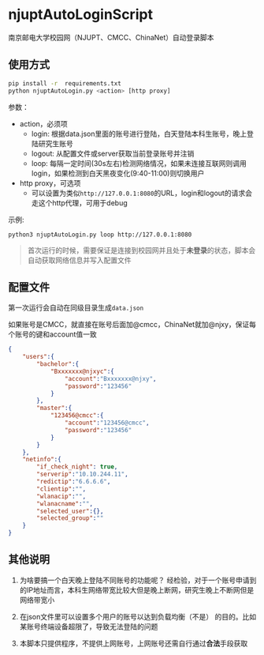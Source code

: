 # njuptAutoLoginScript

南京邮电大学校园网（NJUPT、CMCC、ChinaNet）自动登录脚本

## 使用方式

```bash
pip install -r  requirements.txt
python njuptAutoLogin.py <action> [http proxy]
```

参数：
- action，必须项
  - login: 根据data.json里面的账号进行登陆，白天登陆本科生账号，晚上登陆研究生账号
  - logout: 从配置文件或server获取当前登录账号并注销
  - loop: 每隔一定时间(30s左右)检测网络情况，如果未连接互联网则调用login，如果检测到白天黑夜变化(9:40-11:00)则切换用户
- http proxy，可选项
  - 可以设置为类似`http://127.0.0.1:8080`的URL，login和logout的请求会走这个http代理，可用于debug

示例: 
```
python3 njuptAutoLogin.py loop http://127.0.0.1:8080
```

  > 首次运行的时候，需要保证是连接到校园网并且处于**未登录**的状态，脚本会自动获取网络信息并写入配置文件

## 配置文件

第一次运行会自动在同级目录生成`data.json`

如果账号是CMCC，就直接在账号后面加@cmcc，ChinaNet就加@njxy，保证每个账号的键和account值一致

```json
{
    "users":{
        "bachelor":{
            "Bxxxxxxx@njxyc":{
                "account":"Bxxxxxxx@njxy",
                "password":"123456"
            }
        },
        "master":{
            "123456@cmcc":{
                "account":"123456@cmcc",
                "password":"123456"
            }
        }
    },
    "netinfo":{
        "if_check_night": true,
        "serverip":"10.10.244.11",
        "redictip":"6.6.6.6",
        "clientip":"",
        "wlanacip":"",
        "wlanacname":"",
        "selected_user":{},
        "selected_group":""
    }
}
```

## 其他说明

1. 为啥要搞一个白天晚上登陆不同账号的功能呢？
   经检验，对于一个账号申请到的IP地址而言，本科生网络带宽比较大但是晚上断网，研究生晚上不断网但是网络带宽小

2. 在json文件里可以设置多个用户的账号以达到负载均衡（不是） 的目的。比如某账号终端设备超限了，导致无法登陆的问题
   
3. 本脚本只提供程序，不提供上网账号，上网账号还需自行通过**合法**手段获取
